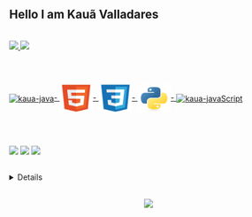 
 ## Hello I am Kauã Valladares 
<br>

<div>
  
<a href="https://github.com/Kauavalladares">
<img height="150"  src="https://github-readme-stats.vercel.app/api/top-langs/?username=Kauavalladares&layout=compact&langs_count=7&theme=dracula"/>
<img height="150"  src="https://github-readme-stats.vercel.app/api?username=Kauavalladares&show_icons=true&theme=dracula&include_all_commits=true&count_private=true"/>
  
</div >

##
 

  
<div style="display: inline_block"><br>
  
  <img align="center" alt="kaua-java" height="50" width="60" src="https://cdn.jsdelivr.net/gh/devicons/devicon/icons/java/java-plain-wordmark.svg" >-
  <img align="center" alt="kaua-HTML" height="50" width="60" src="https://raw.githubusercontent.com/devicons/devicon/master/icons/html5/html5-original.svg" >-
  <img align="center" alt="kaua-CSS" height="50" width="60" src="https://raw.githubusercontent.com/devicons/devicon/master/icons/css3/css3-original.svg" >-
  <img align="center" alt="kaua-Python" height="50" width="60" src="https://raw.githubusercontent.com/devicons/devicon/master/icons/python/python-original.svg" >-
  <img align="center" alt="kaua-javaScript" height="45" width="55" src="https://cdn.jsdelivr.net/gh/devicons/devicon/icons/javascript/javascript-original.svg" >
  
</div>
  
 ##
  
<div style="display: inline_block"><br>

  <a  height="40" width="50" href="https://instagram.com/kauavalladares" target="_blank"><img src="https://img.shields.io/badge/-Instagram-%23E4405F?style=for-the-badge&logo=instagram&logoColor=white" target="_blank"></a>
  <a height="40" width="50" href = "mailto:kaua.valladares@gmail.com"><img src="https://img.shields.io/badge/-Gmail-%23333?style=for-the-badge&logo=gmail&logoColor=white" target="_blank"></a>
  <a height="40" width="50" href="https://www.linkedin.com/in/kauã-valladares" target="_blank"><img src="https://img.shields.io/badge/-LinkedIn-%230077B5?style=for-the-badge&logo=linkedin&logoColor=white" target="_blank"></a> 
  
</div>
  
##

<details><br>
<p align="center">
  <a href="https://github.com/kauavalladares">
    <img height="198px" src="http://github-profile-summary-cards.vercel.app/api/cards/profile-details?username=kauavalladares&theme=dracula" />
  </a>
  <a href="https://github.com/kauavalladares">
    <img height="200px" src="https://github-readme-streak-stats.herokuapp.com/?user=kauavalladares&hide_border=true&card_width=338&theme=dracula" />
  </a>
  <a href="https://github.com/kauavalladares">
    <img src="http://github-profile-summary-cards.vercel.app/api/cards/stats?username=kauavalladares&theme=dracula" />
  </a>
  <a href="https://github.com/kauavalladares">
    <img height="164px" src="https://github-readme-stats.vercel.app/api/top-langs/?username=kauavalladares&langs_count=10&exclude_repo=&hide=jupyter%20notebook,vim%20script,cmake,makefile,batchfile,emacs%20lisp,css,html&layout=default&card_width=699&hide_border=true&theme=dracula" />
  </a>
</p>
</details><br>

<p align="center">
  <a href="https://github.com/kauavalladares">
    <img src="https://komarev.com/ghpvc/?username=kauavalladares&color=&color=red&style)" />
  </a>
</p>
  
 ##
  
  <div> 


